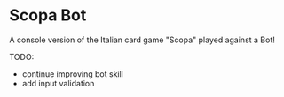 # Scopa Bot

A console version of the Italian card game "Scopa" played against a Bot!

TODO:
- continue improving bot skill
- add input validation

